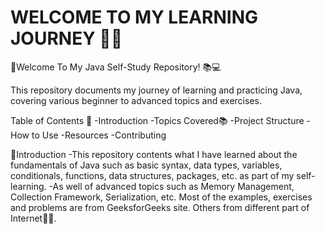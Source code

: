 # WELCOME TO MY LEARNING JOURNEY 🐱‍🏍

🎇Welcome To My Java Self-Study Repository! 📚💻

This repository documents my journey of learning and practicing Java, covering various beginner to advanced topics and exercises.

Table of Contents 📑
-Introduction
-Topics Covered📚
-Project Structure
-How to Use
-Resources
-Contributing

🌟Introduction
-This repository contents what I have learned about the fundamentals of Java such as basic syntax, data types, variables, conditionals, functions, data structures, packages, etc. as part 
 of my self-learning.
-As well of advanced topics such as Memory Management, Collection Framework, Serialization, etc.
  Most of the examples, exercises and problems are from GeeksforGeeks site. Others from different part of Internet🐱‍🏍.
